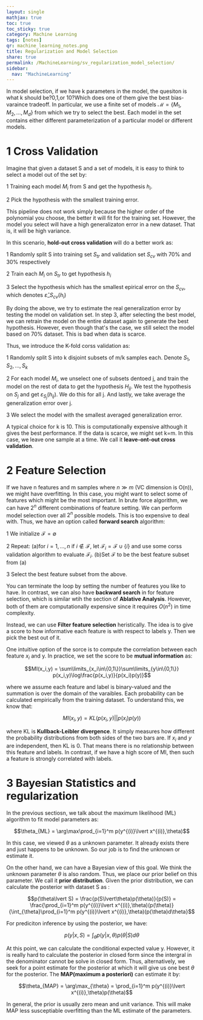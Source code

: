 ```yaml
---
layout: single
mathjax: true
toc: true
toc_sticky: true
category: Machine Learning
tags: [notes]
qr: machine_learning_notes.png
title: Regularization and Model Selection
share: true
permalink: /MachineLearning/sv_regularization_model_selection/
sidebar:
  nav: "MachineLearning"
---
```



In model selection, if we have k parameters in the model, the quesiton is what k should be?0,1,or 10?Which does one of them give the best bias-varaince tradeoff. In particular, we use a finite set of models $\mathcal{M} = \{M_1,M_2,\dots,M_d\}$ from which we try to select the best. Each model in the set contains either different parameterization of a particular model or different models. 

# 1 Cross Validation

Imagine that given a dataset S and a set of models, it is easy to think to select a model out of the set by:

1 Training each model $M_i$  from S and get the hypothesis $h_i$.

2 Pick the hypothesis with the smallest training error. 

This pipeline does not work simply because the higher order of the polynomial you choose, the better it will fit for the training set. However, the model you select will have a high generalizaton error in a new dataset. That is, it will be high variance.

In this scenario, **hold-out cross validation** will do a better work as:

1 Randomly split S into training set $S_{tr}$ and validation set $S_{cv}$ with 70% and 30% respectively

2 Train each $M_i$ on $S_{tr}$ to get hypothesis $h_i$

3 Select the hypothesis which has the smallest epirical error on the $S_{cv}$, which denotes $\hat{\varepsilon}\_{S_{cv}}(h_i)$

By doing the above, we try to estimate the real generalization error by testing the model on validation set. In step 3, after selecting the best model, we can retrain the model on the entire dataset again to generate the best hypothesis. However, even though that's the case, we still select the model based on 70% dataset. This is bad when data is scarce. 

Thus, we introduce the K-fold corss validation as:

1 Randomly split S into k disjoint subsets of m/k samples each. Denote $S_1,S_2,\dots,S_k$

2 For each model $M_i$, we unselect one of subsets dentoed j, and train the model on the rest of data to get the hypothesis $H_{ij}$. We test the hypothesis on $S_j$ and get $\varepsilon_{S_j}(h_{ij})$. We do this for all j. And lastly, we take average the generalization error over j.

3 We select the model with the smallest averaged generalization error. 

A typical choice for k is 10. This is computationally expensive although it gives the best performance. If the data is scarce, we might set k=m. In this case, we leave one sample at a time. We call it **leave-ont-out cross validation**. 

# 2 Feature Selection

If we have n features and m samples where $n \gg m$ (VC dimension is O(n)), we might have overfitting. In this case, you might want to select some of features which might be the most important. In brute force algorithm, we can have $2^n$ different combinations of feature setting. We can perform model selection over all $2^n$ possible models. This is too expensive to deal with. Thus, we have an option called **forward search** algorithm:

1 We initialize $\mathcal{F} = \emptyset$

2 Repeat: (a)for $i =1,\dots,n$ if $i\notin\mathcal{F}$, let $\mathcal{F}_i = \mathcal{F}\cup\{i\}$ and use some corss validation algorithm to evaluate $\mathcal{F}_i$. (b)Set $\mathcal{F}$ to be the best feature subset from (a)

3 Select the best feature subset from the above. 

You can terminate the loop by setting the number of features you like to have. In contrast, we can also have **backward search** in for feature selection, which is similar wtih the section of **Ablative Analysis**. However, both of them are computationally expensive since it requires $O(n^2)$ in time complexity. 

Instead, we can use **Filter feature selection** heristically. The idea is to give a score to how informative each feature is with respect to labels y. Then we pick the best out of it. 

One intuitive option of the sorce is to compute the correlation between each feature $x_i$ and y. In practice, we set the score to be **mutual information** as:

$$MI(x_i,y) = \sum\limits_{x_i\in\{0,1\}}\sum\limits_{y\in\{0,1\}} p(x_i,y)\log\frac{p(x_i,y)}{p(x_i)p(y)}$$

where we assume each feature and label is binary-valued and the summation is over the domain of the varaibles. Each probability can be calculated empirically from the training dataset. To understand this, we know that:

$$MI(x_i,y) = KL(p(x_i,y)\lvert\lvert p(x_i)p(y))$$

where KL is **Kullback-Leibler divergence**. It simply measures how different the probability distributions from both sides of the two bars are. If $x_i$ and $y$ are independent, then KL is 0. That means there is no relationship between this feature and labels. In contrast, if we have a high score of MI, then such a feature is strongly correlated with labels. 

# 3 Bayesian Statistics and regularization

In the previous sectiosn, we talk about the maximum likelihood (ML) algorithm to fit model parameters as:

$$\theta_{ML} = \arg\max\prod_{i=1}^m p(y^{(i)}\lvert x^{(i)},\theta)$$

In this case, we viewed $\theta$ as a unknown parameter. It already exists there and just happens to be unknown. So our job is to find the unknown or estimate it. 

On the other hand, we can have a Bayesian view of this goal. We think the unknown parameter $\theta$ is also random. Thus, we place our prior belief on this parameter. We call it **prior distribution**. Given the prior distribution, we can calculate the posterior with dataset S as :

$$p(\theta\lvert S) = \frac{p(S\lvert\theta)p(\theta)}{p(S)} = \frac{\prod_{i=1}^m p(y^{(i)}\lvert x^{(i)},\theta)(p(\theta)}{\int_{\theta}\prod_{i=1}^m p(y^{(i)}\lvert x^{(i)},\theta)(p(\theta)d\theta}$$

For prediciton inference by using the posterior, we have:

$$p(y\lvert x,S) = \int_{\theta}p(y\lvert x,\theta)p(\theta\lvert S)d\theta$$

At this point, we can calculate the conditional expected value y. However, it is really hard to calculate the posterior in closed form since the intergral in the denominator cannot be solve in closed form. Thus, alternatively, we seek for a point estimate for the posterior at which it will give us one best $\theta$ for the posterior. The **MAP(maximum a posteriori)** can estimate it by:

$$\theta_{MAP} = \arg\max_{\theta} = \prod_{i=1}^m p(y^{(i)}\lvert x^{(i)},\theta)p(\theta)$$

In general, the prior is usually zero mean and unit variance. This will make MAP less susceptiable overfitting than the ML estimate of the parameters. 